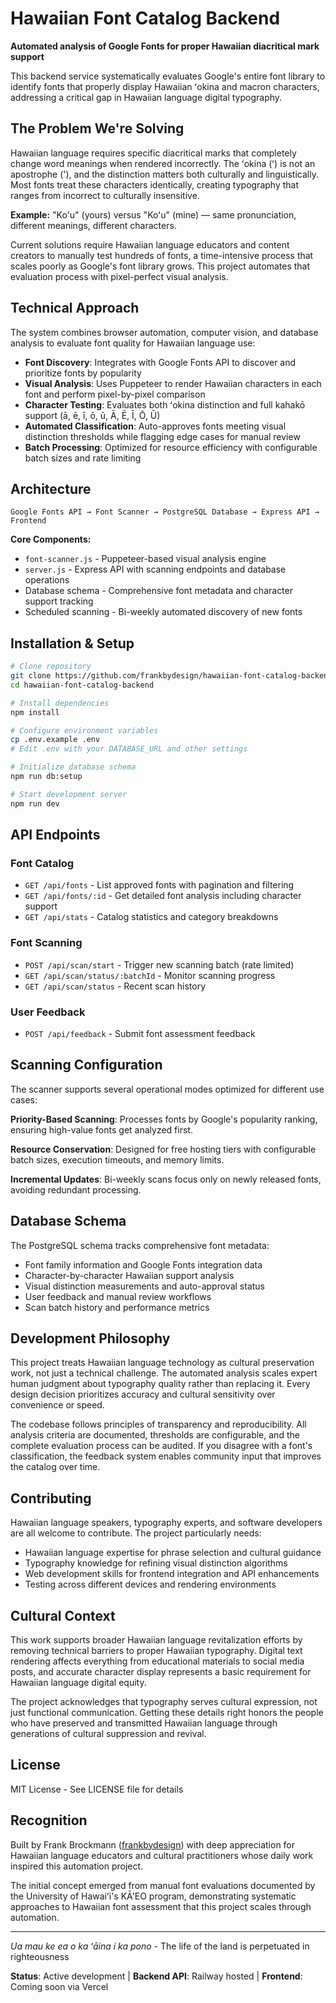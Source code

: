 # Hawaiian Font Catalog Backend

**Automated analysis of Google Fonts for proper Hawaiian diacritical mark support**

This backend service systematically evaluates Google's entire font library to identify fonts that properly display Hawaiian ʻokina and macron characters, addressing a critical gap in Hawaiian language digital typography.

## The Problem We're Solving

Hawaiian language requires specific diacritical marks that completely change word meanings when rendered incorrectly. The ʻokina (ʻ) is not an apostrophe ('), and the distinction matters both culturally and linguistically. Most fonts treat these characters identically, creating typography that ranges from incorrect to culturally insensitive.

**Example:** "Ko'u" (yours) versus "Koʻu" (mine) — same pronunciation, different meanings, different characters.

Current solutions require Hawaiian language educators and content creators to manually test hundreds of fonts, a time-intensive process that scales poorly as Google's font library grows. This project automates that evaluation process with pixel-perfect visual analysis.

## Technical Approach

The system combines browser automation, computer vision, and database analysis to evaluate font quality for Hawaiian language use:

- **Font Discovery**: Integrates with Google Fonts API to discover and prioritize fonts by popularity
- **Visual Analysis**: Uses Puppeteer to render Hawaiian characters in each font and perform pixel-by-pixel comparison
- **Character Testing**: Evaluates both ʻokina distinction and full kahakō support (ā, ē, ī, ō, ū, Ā, Ē, Ī, Ō, Ū)  
- **Automated Classification**: Auto-approves fonts meeting visual distinction thresholds while flagging edge cases for manual review
- **Batch Processing**: Optimized for resource efficiency with configurable batch sizes and rate limiting

## Architecture

```
Google Fonts API → Font Scanner → PostgreSQL Database → Express API → Frontend
```

**Core Components:**
- `font-scanner.js` - Puppeteer-based visual analysis engine
- `server.js` - Express API with scanning endpoints and database operations  
- Database schema - Comprehensive font metadata and character support tracking
- Scheduled scanning - Bi-weekly automated discovery of new fonts

## Installation & Setup

```bash
# Clone repository
git clone https://github.com/frankbydesign/hawaiian-font-catalog-backend.git
cd hawaiian-font-catalog-backend

# Install dependencies
npm install

# Configure environment variables
cp .env.example .env
# Edit .env with your DATABASE_URL and other settings

# Initialize database schema
npm run db:setup

# Start development server
npm run dev
```

## API Endpoints

### Font Catalog
- `GET /api/fonts` - List approved fonts with pagination and filtering
- `GET /api/fonts/:id` - Get detailed font analysis including character support
- `GET /api/stats` - Catalog statistics and category breakdowns

### Font Scanning  
- `POST /api/scan/start` - Trigger new scanning batch (rate limited)
- `GET /api/scan/status/:batchId` - Monitor scanning progress
- `GET /api/scan/status` - Recent scan history

### User Feedback
- `POST /api/feedback` - Submit font assessment feedback

## Scanning Configuration

The scanner supports several operational modes optimized for different use cases:

**Priority-Based Scanning**: Processes fonts by Google's popularity ranking, ensuring high-value fonts get analyzed first.

**Resource Conservation**: Designed for free hosting tiers with configurable batch sizes, execution timeouts, and memory limits.

**Incremental Updates**: Bi-weekly scans focus only on newly released fonts, avoiding redundant processing.

## Database Schema

The PostgreSQL schema tracks comprehensive font metadata:
- Font family information and Google Fonts integration data
- Character-by-character Hawaiian support analysis  
- Visual distinction measurements and auto-approval status
- User feedback and manual review workflows
- Scan batch history and performance metrics

## Development Philosophy

This project treats Hawaiian language technology as cultural preservation work, not just a technical challenge. The automated analysis scales expert human judgment about typography quality rather than replacing it. Every design decision prioritizes accuracy and cultural sensitivity over convenience or speed.

The codebase follows principles of transparency and reproducibility. All analysis criteria are documented, thresholds are configurable, and the complete evaluation process can be audited. If you disagree with a font's classification, the feedback system enables community input that improves the catalog over time.

## Contributing

Hawaiian language speakers, typography experts, and software developers are all welcome to contribute. The project particularly needs:

- Hawaiian language expertise for phrase selection and cultural guidance
- Typography knowledge for refining visual distinction algorithms  
- Web development skills for frontend integration and API enhancements
- Testing across different devices and rendering environments

## Cultural Context

This work supports broader Hawaiian language revitalization efforts by removing technical barriers to proper Hawaiian typography. Digital text rendering affects everything from educational materials to social media posts, and accurate character display represents a basic requirement for Hawaiian language digital equity.

The project acknowledges that typography serves cultural expression, not just functional communication. Getting these details right honors the people who have preserved and transmitted Hawaiian language through generations of cultural suppression and revival.

## License

MIT License - See LICENSE file for details

## Recognition

Built by Frank Brockmann ([frankbydesign](https://github.com/frankbydesign)) with deep appreciation for Hawaiian language educators and cultural practitioners whose daily work inspired this automation project.

The initial concept emerged from manual font evaluations documented by the University of Hawaiʻi's KĀ'EO program, demonstrating systematic approaches to Hawaiian font assessment that this project scales through automation.

---

*Ua mau ke ea o ka ʻāina i ka pono* - The life of the land is perpetuated in righteousness

**Status**: Active development | **Backend API**: Railway hosted | **Frontend**: Coming soon via Vercel